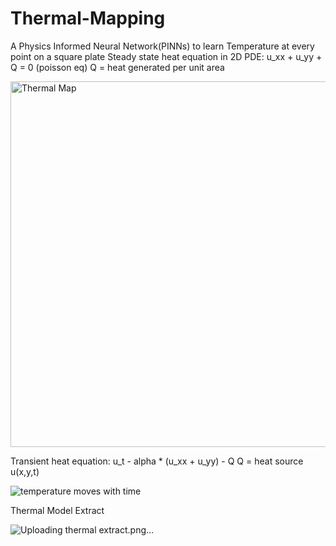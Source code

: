 # Thermal-Mapping
A Physics Informed Neural Network(PINNs) to learn Temperature at every point on a square plate
Steady state heat equation in 2D
PDE: u_xx + u_yy + Q = 0 (poisson eq)
Q = heat generated per unit area

<img width="666" height="585" alt="Thermal Map" src="https://github.com/user-attachments/assets/d3f1ba2a-424c-40d5-ab27-ecee284a9cb1" />

Transient heat equation:
u_t - alpha * (u_xx + u_yy) - Q
Q = heat source
u(x,y,t)

![temperature moves with time](https://github.com/user-attachments/assets/113579b3-7181-4a05-9bcf-eb38cb8758e9)

Thermal Model Extract


![Uploading thermal extract.png…]()
